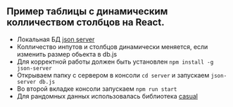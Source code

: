 
<h2>Пример таблицы с динамическим колличеством столбцов на React.</h2>
 
- Локальная  БД [json server](https://github.com/typicode/json-server)
- Колличество инпутов и столбцов динамически меняется, если изменить размер обьекта в db.js
- Для корректной работы должен быть установлен `npm install -g json-server`
- Открываем папку с сервером в консоли `cd server` и запускаем  `json-server db.js`
- Во второй вкладке консоли запускаем `npm run start` 
- Для рандомных данных использовалась библиотека [casual](https://github.com/boo1ean/casual) 

 


